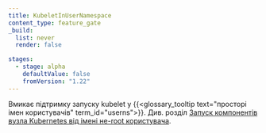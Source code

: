 ```yaml
---
title: KubeletInUserNamespace
content_type: feature_gate
_build:
  list: never
  render: false

stages:
  - stage: alpha
    defaultValue: false
    fromVersion: "1.22"
---
```

Вмикає підтримку запуску kubelet у {{<glossary_tooltip text="просторі імен користувачів" term_id="userns">}}. Див. розділ [Запуск компонентів вузла Kubernetes від імені не-root користувача](/uk/docs/tasks/administer-cluster/kubelet-in-userns/).
